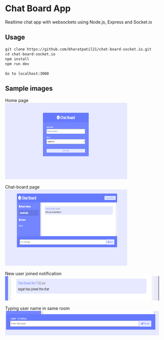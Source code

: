 # Chat Board App
Realtime chat app with websockets using Node.js, Express and Socket.io


## Usage
```
git clone https://github.com/bharatpatil21/chat-board-socket.io.git
cd chat-board-socket.io
npm install
npm run dev

Go to localhost:3000
```


## Sample images
Home page <br>
<img src="assets/images/home-page.PNG" height="250" width="400">

Chat-board page <br>
<img src="assets/images/chat-board.PNG" height="250" width="400">

New user joined notification <br>
<img src="assets/images/new-user-joined.PNG" height="80" width="600">

Typing user name in same room <br>
<img src="assets/images/user typing notification.PNG" height="80" width="600">
